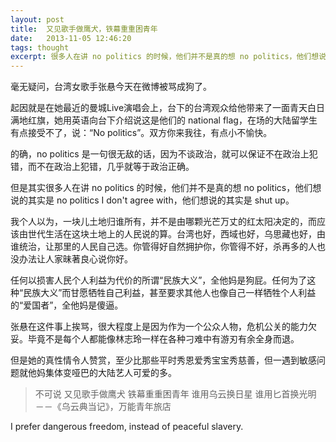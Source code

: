 ```yaml
---
layout: post
title:  又见歌手做鹰犬，铁幕重重困青年
date:   2013-11-05 12:46:20
tags: thought
excerpt: 很多人在讲 no politics 的时候，他们并不是真的想 no politics，他们想说的其实是 no politics I don't agree with，他们想说的其实是 shut up。
---
```

毫无疑问，台湾女歌手张悬今天在微博被骂成狗了。

起因就是在她最近的曼城Live演唱会上，台下的台湾观众给他带来了一面青天白日满地红旗，她用英语向台下介绍说这是他们的 national flag，在场的大陆留学生有点接受不了，说：“No politics”。双方你来我往，有点小不愉快。

的确，no politics 是一句很无敌的话，因为不谈政治，就可以保证不在政治上犯错，而不在政治上犯错，几乎就等于政治正确。

但是其实很多人在讲 no politics 的时候，他们并不是真的想 no politics，他们想说的其实是 no politics I don't agree with，他们想说的其实是 shut up。

我个人以为，一块儿土地归谁所有，并不是由哪颗光芒万丈的红太阳决定的，而应该由世代生活在这块土地上的人民说的算。台湾也好，西域也好，乌思藏也好，由谁统治，让那里的人民自己选。你管得好自然拥护你，你管得不好，杀再多的人也没办法让人家昧著良心说你好。

任何以损害人民个人利益为代价的所谓“民族大义”，全他妈是狗屁。任何为了这种“民族大义”而甘愿牺牲自己利益，甚至要求其他人也像自己一样牺牲个人利益的“爱国者”，全他妈是傻逼。

张悬在这件事上挨骂，很大程度上是因为作为一个公众人物，危机公关的能力欠妥。毕竟不是每个人都能像林志玲一样在各种刁难中有游刃有余全身而退。

但是她的真性情令人赞赏，至少比那些平时秀恩爱秀宝宝秀慈善，但一遇到敏感问题就他妈集体变哑巴的大陆艺人可爱的多。

> 不可说
> 又见歌手做鹰犬
> 铁幕重重困青年
> 谁用乌云换日星
> 谁用匕首换光明
>－－《乌云典当记》，万能青年旅店

I prefer dangerous freedom, instead of peaceful slavery.